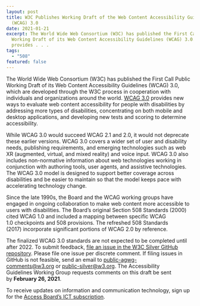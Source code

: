 ```yaml
---
layout: post
title: W3C Publishes Working Draft of the Web Content Accessibility Guidelines
  (WCAG) 3.0
date: 2021-01-21
excerpt: The World Wide Web Consortium (W3C) has published the First Call Public
  Working Draft of its Web Content Accessibility Guidelines (WCAG) 3.0. WCAG 3.0
  provides . . .
tags:
  - "508"
featured: false
---
```

The World Wide Web Consortium (W3C) has published the First Call Public Working Draft of its Web Content Accessibility Guidelines (WCAG) 3.0, which are developed through the W3C process in cooperation with individuals and organizations around the world. [WCAG 3.0](https://www.w3.org/TR/wcag-3.0/) provides new ways to evaluate web content accessibility for people with disabilities by addressing more types of disabilities, concentrating on both mobile and desktop applications, and developing new tests and scoring to determine accessibility. 

While WCAG 3.0 would succeed WCAG 2.1 and 2.0, it would not deprecate these earlier versions. WCAG 3.0 covers a wider set of user and disability needs, publishing requirements, and emerging technologies such as web XR (augmented, virtual, and mixed reality) and voice input. WCAG 3.0 also includes non-normative information about web technologies working in conjunction with authoring tools, user agents, and assistive technologies. The WCAG 3.0 model is designed to support better coverage across disabilities and be easier to maintain so that the model keeps pace with accelerating technology change.

Since the late 1990s, the Board and the WCAG working groups have engaged in ongoing collaboration to make web content more accessible to users with disabilities. The Board’s original Section 508 Standards (2000) cited WCAG 1.0 and included a mapping between specific WCAG 1.0 checkpoints and 508 provisions. The refreshed 508 Standards (2017) incorporate significant portions of WCAG 2.0 by reference. 

The finalized WCAG 3.0 standards are not expected to be completed until after 2022. To submit feedback, [file an issue in the W3C Silver GitHub repository](https://github.com/w3c/silver/issues/new). Please file one issue per discrete comment. If filing issues in GitHub is not feasible, send an email to [public-agwg-comments@w3.org](public-agwg-comments@w3.org) or [public-silver@w3.org](public-silver@w3.org). The Accessibility Guidelines Working Group requests comments on this draft be sent by **February 26, 2021**.

To receive updates on information and communication technology, sign up for the [Access Board’s ICT subscription](https://public.govdelivery.com/accounts/USACCESS/subscriber/qualify?commit=Subscribe&topic_id=USACCESS_3).